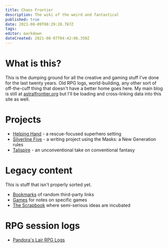 ```yaml
---
title: Chaos Frontier
description: The wiki of the weird and fantastical
published: true
date: 2021-08-09T08:29:28.767Z
tags: 
editor: markdown
dateCreated: 2021-08-07T04:42:06.350Z
---
```


# What is this?
This is the dumping ground for all the creative and gaming stuff I've done for the last twenty years. Old RPG logs, world-building, any other sort of off-the-cuff thing that doesn't have a better home goes here. My main blog is still at [astralfrontier.org](https://astralfrontier.org/) but I'll be loading and cross-linking data into this site as well.

# Projects

* [Helping Hand](helping-hand) - a rescue-focused superhero setting
* [Silverline Five](silverline-five) - a writing project using the Masks: a New Generation rules
* [Talispire](talispire) - an unconventional take on conventional fantasy

# Legacy content
This is stuff that isn't properly sorted yet.
* [Bookmarks](bookmarks) of random third-party links
* [Games](games) for notes on specific games
* [The Scrapbook](scrapbook) where semi-serious ideas are incubated

# RPG session logs
* [Pandora's Lair RPG Logs](logs)